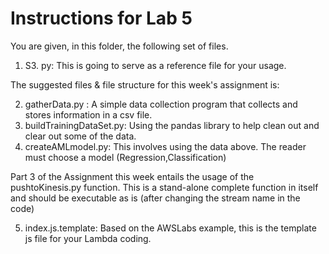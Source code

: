 # Instructions for Lab 5

You are given, in this folder, the following set of files.

1. S3. py: This is going to serve as a reference file for your usage. 

The suggested files & file structure for this week's assignment is:

2. gatherData.py : 		A simple data collection program that collects and stores information in a csv file.
3. buildTrainingDataSet.py: 	Using the pandas library to help clean out and clear out some of the data.
4. createAMLmodel.py:		This involves using the data above. The reader must choose a model (Regression,Classification)  

Part 3 of the Assignment this week entails the usage of the pushtoKinesis.py function. This is a stand-alone complete function in 
itself and should be executable as is (after changing the stream name in the code)

5. index.js.template:		Based on the AWSLabs example, this is the template js file for your Lambda coding. 
